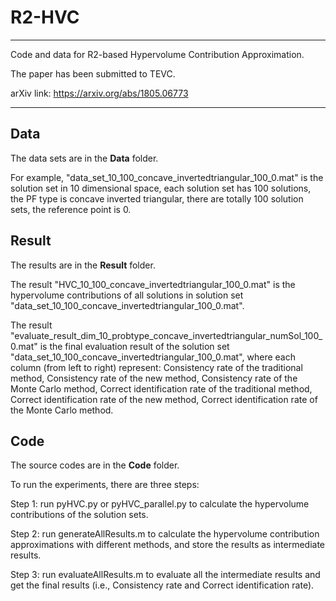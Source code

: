 # R2-HVC
-------------------
Code and data for R2-based Hypervolume Contribution Approximation. 

The paper has been submitted to TEVC. 

arXiv link: https://arxiv.org/abs/1805.06773 

-------------------

## Data
The data sets are in the **Data** folder.

For example, "data_set_10_100_concave_invertedtriangular_100_0.mat" is the solution set in 10 dimensional space, each solution set has 100 solutions, the PF type is concave inverted triangular, there are totally 100 solution sets, the reference point is 0.

## Result
The results are in the **Result** folder.

The result "HVC_10_100_concave_invertedtriangular_100_0.mat" is the hypervolume contributions of all solutions in solution set "data_set_10_100_concave_invertedtriangular_100_0.mat". 

The result "evaluate_result_dim_10_probtype_concave_invertedtriangular_numSol_100_0.mat" is the final evaluation result of the solution set "data_set_10_100_concave_invertedtriangular_100_0.mat", where each column (from left to right) represent:  Consistency rate of the traditional method, Consistency rate of the new method, Consistency rate of the Monte Carlo method, Correct identification rate of the traditional method, Correct identification rate of the new method, Correct identification rate of the Monte Carlo method.

## Code
The source codes are in the **Code** folder.

To run the experiments, there are three steps:

Step 1: run pyHVC.py or pyHVC_parallel.py to calculate the hypervolume contributions of the solution sets.

Step 2: run generateAllResults.m to calculate the hypervolume contribution approximations with different methods, and store the results as intermediate results.

Step 3: run evaluateAllResults.m to evaluate all the intermediate results and get the final results (i.e., Consistency rate and Correct identification rate).